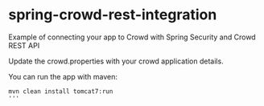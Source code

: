spring-crowd-rest-integration
=============================

Example of connecting your app to Crowd with Spring Security and Crowd REST API

Update the crowd.properties with your crowd application details.

You can run the app with maven:

```
mvn clean install tomcat7:run
'''
